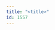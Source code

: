 ```yaml
---
title: "<title>"
id: 1557
---
```


<title>
<source> https://www.infosecurity-magazine.com/news/gamestop-investigates-potential/ </source>
<date> 2017_04_10 </date>
<text>
The company acknowledged the investigation after being contacted by Brian Krebs, confirming that it received a “notification from a third party” saying that info from cards used at GameStop.com were being offered for sale on the Dark Web.
Krebs had been tipped off to the situation by financial industry sources, who said the compromise was likely active between mid-September 2016 and the first week of February 2017.
GameStop however didn’t confirm these data points.
“If Brian Krebs’ report is correct, the GameStop breach has the potential to be a huge payday for hackers,” said Vishal Gupta, CEO of Seclore, via email.
“Compromised credit-card numbers aren’t always easy to monetize, but in this case hackers were able to intercept CVV2 numbers…There is a reason companies aren’t allowed to store this CVV2 data in their own databases, so the fact that the hackers were able to intercept these security codes elevates the severity of the incident significantly”.
The timing could also be a key factor in the payoff for the crooks.
“If the reports about the Gamestop.com breach are right, then it shows how business-minded the bad guys can be.
Hitting them during the Christmas season—when tons of distant relatives buying kids they hardly know gift cards for the one thing they know every kid wants—is pretty savvy timing,” said Jonathan Sander, CTO, STEALTHbits Technologies.
“It also means these are purchases that many will barely recall making, and consumers were exercising the least caution they ever do as they rushed to get all their online shopping done”.
For now, details are skimpy as to what was stolen, when and how—no attack vector has yet been public.
However, the company is large and hugely popular in the United States, with a global presence, so the potential for consumer exposure at scale, if the timeframe given is correct, could be significant.
"You can imagine a future where attacks such as this become so sophisticated and frequent that no one but the largest retailers can afford to defend against them,” said John Gunn, CMO, VASCO Data Security.
“This would give the Amazons and Walmarts of the world a real competitive advantage in winning consumers’ business."
GameStop shoppers are advised to comb their purchase histories.
</text>



## Annotations

Annotation keys: content, sourcefile, cyberevent, info

<details>
<summary>Raw annotation JSON (preview)</summary>

```json
{
  "content": "The company acknowledged the investigation after being contacted by Brian Krebs, confirming that it received a \u201cnotification from a third party\u201d saying that info from cards used at GameStop.com were being offered for sale on the Dark Web. Krebs had been tipped off to the situation by financial industry sources, who said the compromise was likely active between mid-September 2016 and the first week of February 2017. GameStop however didn\u2019t confirm these data points. \u201cIf Brian Krebs\u2019 report is correct, the GameStop breach has the potential to be a huge payday for hackers,\u201d said Vishal Gupta, CEO of Seclore, via email. \u201cCompromised credit-card numbers aren\u2019t always easy to monetize, but in this case hackers were able to intercept CVV2 numbers\u2026There is a reason companies aren\u2019t allowed to store this CVV2 data in their own databases, so the fact that the hackers were able to intercept these security codes elevates the severity of the incident significantly\u201d. The timing could also be a key factor in the payoff for the crooks. \u201cIf the reports about the Gamestop.com breach are right, then it shows how business-minded the bad guys can be. Hitting them during the Christmas season\u2014when tons of distant relatives buying kids they hardly know gift cards for the one thing they know every kid wants\u2014is pretty savvy timing,\u201d said Jonathan Sander, CTO, STEALTHbits Technologies. \u201cIt also means these are purchases that many will barely recall making, and consumers were exercising the least caution they ever do as they rushed to get all their online shopping done\u201d. For now, details are skimpy as to what was stolen, when and how\u2014no attack vector has yet been public. However, the company is large and hugely popular in the United States, with a global presence, so the potential for consumer exposure at scale, if the timeframe given is correct, could be significant. \"You can imagine a future where attacks such as this become so sophisticated and frequent that no one but the largest retailers can afford to defend against them,\u201d said John Gunn, CMO, VASCO Data Security. \u201cThis would give the Amazons and Walmarts of the world a real competitive advantage in winning consumers\u2019 business.\" GameStop shoppers are advised to comb their purchase histories",
  "sourcefile": "1557.txt",
  "cyberevent": {
    "hopper": [
      {
        "index": 0,
        "relation": "Same",
        "events": [
          {
            "index": "E1",
            "type": "Attack",
            "realis": "Actual",
            "nugget": {
              "startOffset": 194,
              "index": "T1",
              "endOffset": 221,
              "text": "were being offered for sale"
            },
            "argument": [
              {
                "index": "T3",
                "text": "GameStop.com",
                "endOffset": 193,
                "role": {
                  "type": "Victim"
                },
                "startOffset": 181,
                "type": "Website"
              },
              {
                "index": "T2",
                "text": "info from cards",
                "endOffset": 172,
                "role": {
                  "type": "Compromised-Data"
                },
                "startOffset": 157,
                "type": "Data"
              }
            ],
            "subtype": "Databreach"
          },
          {
            "index": "E2",
            "type": "Attack",
            "realis": "Actual",
            "nugget": {
              "startOffset": 519,
              "index": "T4",
              "endOffset": 525,
              "text": "breach"
            },
            "argument": [
              {
                "index": "T5",
                "text": "hackers",
                "endOffset": 575,
                "role": {
                  "type": "Attacker"
                },
                "startOffs
```
</details>
